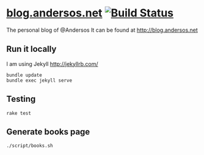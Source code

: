 # [blog.andersos.net](http://blog.andersos.net/) [![Build Status](https://travis-ci.org/Andersos/blog.andersos.net.svg)](https://travis-ci.org/Andersos/blog.andersos.net)

The personal blog of @Andersos
It can be found at http://blog.andersos.net

## Run it locally

I am using Jekyll http://jekyllrb.com/

```shell
bundle update
bundle exec jekyll serve
```

## Testing
```shell
rake test
```


## Generate books page
```shell
./script/books.sh
```
